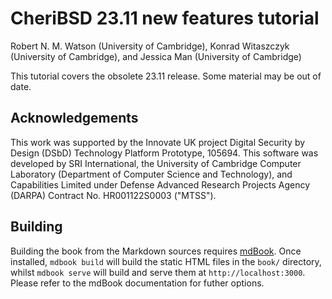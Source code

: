 <!-- ANCHOR: cover -->

# CheriBSD 23.11 new features tutorial

Robert N. M. Watson (University of Cambridge),
Konrad Witaszczyk (University of Cambridge), and
Jessica Man (University of Cambridge)

<div class="warning">
This tutorial covers the obsolete 23.11 release.  Some material may be
out of date.
</div>

## Acknowledgements

This work was supported by the Innovate UK project Digital Security by Design
(DSbD) Technology Platform Prototype, 105694.
This software was developed by SRI International, the University of
Cambridge Computer Laboratory (Department of Computer Science and
Technology), and Capabilities Limited under Defense Advanced Research
Projects Agency (DARPA) Contract No. HR001122S0003 ("MTSS").

<!-- ANCHOR_END: cover -->

## Building

Building the book from the Markdown sources requires
[mdBook](https://github.com/rust-lang/mdBook). Once installed, `mdbook build`
will build the static HTML files in the `book/` directory, whilst `mdbook
serve` will build and serve them at `http://localhost:3000`. Please refer to
the mdBook documentation for futher options.
